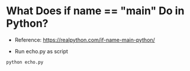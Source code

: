 # What Does if __name__ == "__main__" Do in Python?

- Reference: https://realpython.com/if-name-main-python/

- Run echo.py as script
```python
python echo.py
```
